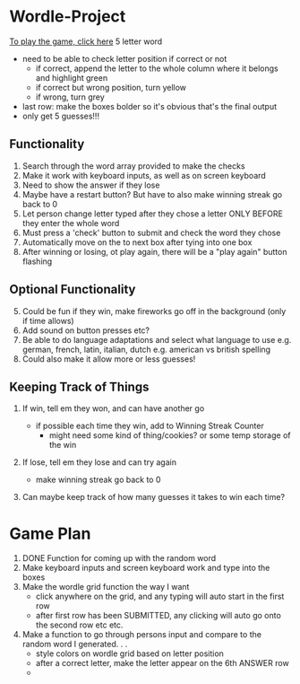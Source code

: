 # Wordle-Project
[To play the game, click here](https://xyzhengg.github.io/Wordle-Project/)
5 letter word
- need to be able to check letter position if correct or not
    - if correct, append the letter to the whole column where it belongs and highlight green
    - if correct but wrong position, turn yellow
    - if wrong, turn grey
- last row: make the boxes bolder so it's obvious that's the final output
- only get 5 guesses!!!

## Functionality
1. Search through the word array provided to make the checks
2. Make it work with keyboard inputs, as well as on screen keyboard
8. Need to show the answer if they lose
3. Maybe have a restart button? But have to also make winning streak go back to 0
4. Let person change letter typed after they chose a letter ONLY BEFORE they enter the whole word
5. Must press a 'check' button to submit and check the word they chose
6. Automatically move on the to next box after tying into one box
7. After winning or losing, ot play again, there will be a "play again" button flashing

## Optional Functionality
5. Could be fun if they win, make fireworks go off in the background (only if time allows)
6. Add sound on button presses etc?
7. Be able to do language adaptations and select what language to use
    e.g. german, french, latin, italian, dutch
    e.g. american vs british spelling
8. Could also make it allow more or less guesses!

## Keeping Track of Things
1. If win, tell em they won, and can have another go
    - if possible each time they win, add to Winning Streak Counter
        - might need some kind of thing/cookies? or some temp storage of the win

2. If lose, tell em they lose and can try again
    - make winning streak go back to 0

3. Can maybe keep track of how many guesses it takes to win each time?

# Game Plan
1. DONE Function for coming up with the random word
2. Make keyboard inputs and screen keyboard work and type into the boxes
3. Make the wordle grid function the way I want
    - click anywhere on the grid, and any typing will auto start in the first row
    - after first row has been SUBMITTED, any clicking will auto go onto the second row etc etc.
4. Make a function to go through persons input and compare to the random word I generated. . . 
    - style colors on wordle grid based on letter position
    - after a correct letter, make the letter appear on the 6th ANSWER row
    - 